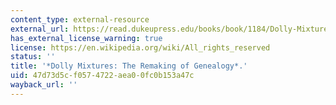 ```yaml
---
content_type: external-resource
external_url: https://read.dukeupress.edu/books/book/1184/Dolly-MixturesThe-Remaking-of-Genealogy
has_external_license_warning: true
license: https://en.wikipedia.org/wiki/All_rights_reserved
status: ''
title: '*Dolly Mixtures: The Remaking of Genealogy*.'
uid: 47d73d5c-f057-4722-aea0-0fc0b153a47c
wayback_url: ''
---
```

